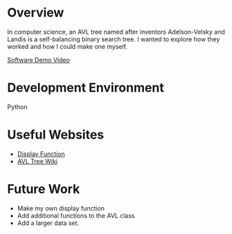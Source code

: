 # Overview

In computer science, an AVL tree named after inventors Adelson-Velsky and Landis is a self-balancing binary search tree. I wanted to explore how they worked and how I could make one myself.

[Software Demo Video](http://youtube.link.goes.here)

# Development Environment

Python

# Useful Websites

-  [Display Function](https://stackoverflow.com/questions/34012886/print-binary-tree-level-by-level-in-python)
-  [AVL Tree Wiki](https://en.wikipedia.org/wiki/AVL_tree)

# Future Work

-  Make my own display function
-  Add additional functions to the AVL class
-  Add a larger data set.
